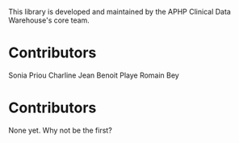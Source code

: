 This library is developed and maintained by the APHP Clinical Data Warehouse's core team.

Contributors
================

Sonia Priou
Charline Jean
Benoit Playe
Romain Bey


Contributors
============
None yet. Why not be the first?